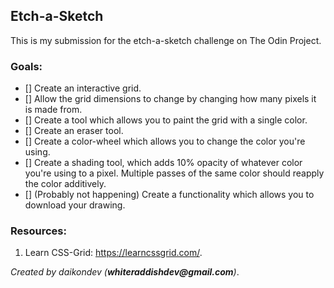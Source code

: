 ## Etch-a-Sketch

This is my submission for the etch-a-sketch challenge on The Odin Project.

### Goals:
- [] Create an interactive grid.
- [] Allow the grid dimensions to change by changing how many pixels it is made from.
- [] Create a tool which allows you to paint the grid with a single color.
- [] Create an eraser tool.
- [] Create a color-wheel which allows you to change the color you're using.
- [] Create a shading tool, which adds 10% opacity of whatever color you're using to a pixel.
Multiple passes of the same color should reapply the color additively.
- [] (Probably not happening) Create a functionality which allows you to download your drawing.

### Resources:
1. Learn CSS-Grid: https://learncssgrid.com/.


_Created by daikondev (__whiteraddishdev@gmail.com__)_.